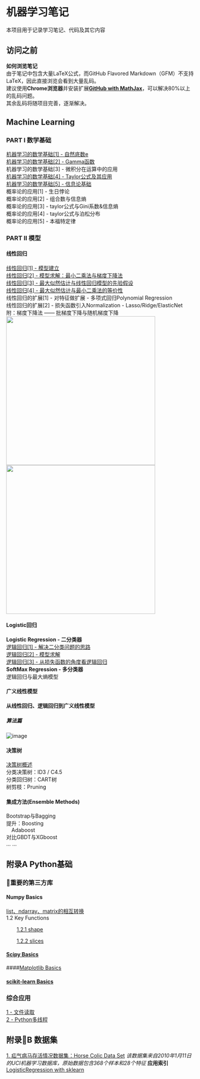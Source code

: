 # 机器学习笔记
本项目用于记录学习笔记、代码及其它内容
## 访问之前
**如何浏览笔记**  
由于笔记中包含大量LaTeX公式，而GitHub Flavored Markdown（GFM）不支持LaTeX，因此直接浏览会看到大量乱码。  
建议使用**Chrome浏览器**并安装扩展[**GitHub with MathJax**](https://chrome.google.com/webstore/detail/github-with-mathjax/ioemnmodlmafdkllaclgeombjnmnbima)，可以解决80%以上的乱码问题。  
其余乱码将随项目完善，逐渐解决。

## Machine Learning
### PART I 数学基础
[机器学习的数学基础[1] - 自然底数e](./notes/1_Mathematical_Tutorial_1.md)  
[机器学习的数学基础[2] - Gamma函数](./notes/1_Mathematical_Tutorial_2.md)  
机器学习的数学基础[3] - 微积分在运算中的应用   
[机器学习的数学基础[4] - Taylor公式及其应用](./notes/1_Mathematical_Tutorial_3.md)  
[机器学习的数学基础[5] - 信息论基础](./notes/1_Mathematical_Tutorial_5.md)  
概率论的应用[1] - 生日悖论  
概率论的应用[2] - 组合数与信息熵  
概率论的应用[3] - taylor公式与Gini系数&信息熵  
概率论的应用[4] - taylor公式与泊松分布  
概率论的应用[5] - 本福特定律  

### PART II 模型
#### 线性回归
[线性回归[1] - 模型建立](./notes/LinearRegression_Tutorial_1.md)  
[线性回归[2] - 模型求解：最小二乘法与梯度下降法](./notes/LinearRegression_Tutorial_2.md)  
[线性回归[3] - 最大似然估计与线性回归模型的先验假设](./notes/LinearRegression_Tutorial_3.md)  
[线性回归[4] - 最大似然估计与最小二乘法的等价性](./notes/LinearRegression_Tutorial_4.md)  
线性回归的扩展[1] - 对特征做扩展 - 多项式回归Polynomial Regression  
线性回归的扩展[2] - 损失函数引入Normalization - Lasso/Ridge/ElasticNet  
附：梯度下降法 —— 批梯度下降与随机梯度下降  
<img src="https://github.com/CaoZhens/ML_Learning/blob/master/study/6_LinearRegression/pic/LinearR_GD_FittingCurve.gif" alt="" data-canonical-src="" width="400" height="400" />
<img src="https://github.com/CaoZhens/ML_Learning/blob/master/study/6_LinearRegression/pic/LinearR_GD_LossFuncSurface.gif" alt="" data-canonical-src="" width="400" height="400" />

#### Logistic回归
**Logistic Regression - 二分类器**  
[逻辑回归[1] - 解决二分类问题的思路](./notes/LogisticRegression_Tutorial_1.md)  
[逻辑回归[2] - 模型求解](./notes/LogisticRegression_Tutorial_2.md)  
[逻辑回归[3] - 从损失函数的角度看逻辑回归](./notes/LogisticRegression_Tutorial_3.md)  
**SoftMax Regression - 多分类器**  
逻辑回归与最大熵模型  

#### 广义线性模型
**从线性回归、逻辑回归到广义线性模型**  

##### 算法篇

![image](https://github.com/CaoZhens/ML_Learning/blob/master/study/7_LogisticRegression/pic/LogisticR_GD_FittingCurve.gif) 

#### 决策树
[决策树概述](./notes/DT_Tutorial_1.md)   
分类决策树：ID3 / C4.5  
分类回归树：CART树  
树剪枝：Pruning  

#### 集成方法(Ensemble Methods)
Bootstrap与Bagging  
提升：Boosting  
&emsp;Adaboost  
对比GBDT与XGboost  
... ...  


## 附录A Python基础

### 重要的第三方库

#### Numpy Basics
[list、ndarray、matrix的相互转换](./study/4_PythonFoundation/numpyBasics/convert_list_ndarray_matrix.py)  
1.2 Key Functions

&emsp;&emsp;[1.2.1 shape](./study/4_PythonFoundation/numpyBasics/shape.py)

&emsp;&emsp;[1.2.2 slices](./study/4_PythonFoundation/numpyBasics/slices.py)

#### [Scipy Basics](./study/4_PythonFoundation/scipyBasics/)

####[Matplotlib Basics](./study/4_PythonFoundation/matplotlibBasics/)

#### [scikit-learn Basics](./study/5_SklearnFoundation/script/)

### 综合应用
[1 - 文件读取](./study/4_PythonFoundation/loadData/)  
[2 - Python多线程](./study/4_PythonFoundation/multiThreading/)

## 附录B 数据集

[1. 疝气病马存活情况数据集：Horse Colic Data Set](http://archive.ics.uci.edu/ml/datasets/Horse+Colic)
*该数据集来自2010年1月11日的UCI机器学习数据库，原始数据包含368个样本和28个特征*
**应用索引**
[LogisticRegression with sklearn](./study/7_LogisticRegression/script/LogisticRegression_sklearn_HorseColic.py)